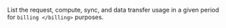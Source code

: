 List the request, compute, sync, and data transfer usage in a given
period for `billing </billing>` purposes.

